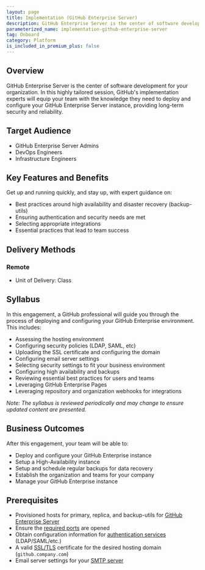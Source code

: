 ```yaml
---
layout: page
title: Implementation (GitHub Enterprise Server)
description: GitHub Enterprise Server is the center of software development for your organization. In this highly tailored session, GitHub's implementation experts will equip your team with the knowledge they need to deploy and configure your GitHub Enterprise Server instance, providing long-term security and reliability.
parameterized_name: implementation-github-enterprise-server
tag: Onboard
category: Platform
is_included_in_premium_plus: false
---
```


## Overview

GitHub Enterprise Server is the center of software development for your organization. In this highly tailored session, GitHub's implementation experts will equip your team with the knowledge they need to deploy and configure your GitHub Enterprise Server instance, providing long-term security and reliability.

## Target Audience

- GitHub Enterprise Server Admins
- DevOps Engineers
- Infrastructure Engineers

## Key Features and Benefits

Get up and running quickly, and stay up, with expert guidance on:
- Best practices around high availability and disaster recovery (backup-utils)
- Ensuring authentication and security needs are met
- Selecting appropriate integrations
- Essential practices that lead to team success

## Delivery Methods

### Remote

- Unit of Delivery: Class

## Syllabus

In this engagement, a GitHub professional will guide you through the process of deploying and configuring your GitHub Enterprise environment. This includes:

- Assessing the hosting environment
- Configuring security policies (LDAP, SAML, etc)
- Uploading the SSL certificate and configuring the domain
- Configuring email server settings
- Selecting security settings to fit your business environment
- Configuring high availability and backups
- Reviewing essential best practices for users and teams
- Leveraging GitHub Enterprise Pages
- Leveraging repository and organization webhooks for integrations

_Note: The syllabus is reviewed periodically and may change to ensure updated content are presented._

## Business Outcomes

After this engagement, your team will be able to:

- Deploy and configure your GitHub Enterprise instance
- Setup a High-Availability instance
- Setup and schedule regular backups for data recovery
- Establish the organization and teams for your company
- Manage your GitHub Enterprise instance

## Prerequisites

- Provisioned hosts for primary, replica, and backup-utils for [GitHub Enterprise Server](https://docs.github.com/en/enterprise-server/admin/installation/setting-up-a-github-enterprise-server-instance)
- Ensure the [required ports](https://docs.github.com/en/enterprise-server/admin/configuration/configuring-network-settings/network-ports) are opened
- Obtain configuration information for [authentication services](https://docs.github.com/en/enterprise-server/admin/identity-and-access-management/managing-iam-for-your-enterprise/about-authentication-for-your-enterprise) (LDAP/SAML/etc.)
- A valid [SSL/TLS](https://docs.github.com/en/enterprise-server/admin/configuration/configuring-network-settings/configuring-tls) certificate for the desired hosting domain (`github.company.com`)
- Email server settings for your [SMTP server](https://docs.github.com/en/enterprise-server/admin/configuration/configuring-your-enterprise/configuring-email-for-notifications#configuring-smtp-for-your-enterprise)
